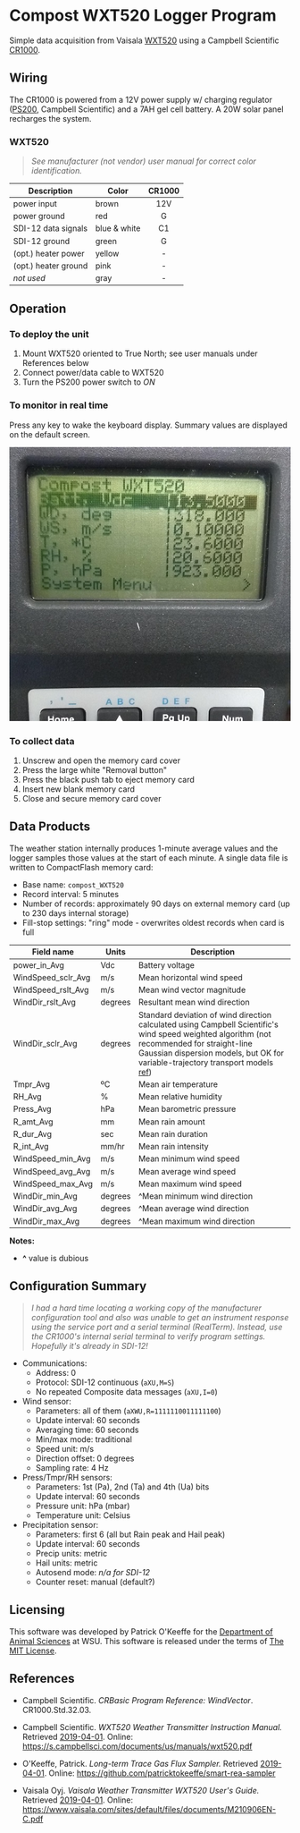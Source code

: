# Compost WXT520 Logger Program

Simple data acquisition from Vaisala [WXT520](https://www.campbellsci.com/wxt520)
using a Campbell Scientific [CR1000](https://www.campbellsci.com/cr1000). 


## Wiring

The CR1000 is powered from a 12V power supply w/ charging regulator 
([PS200](https://www.campbellsci.com/ps200), Campbell Scientific) and a 7AH gel
cell battery. A 20W solar panel recharges the system.

### WXT520 

> *See manufacturer (not vendor) user manual for correct color identification.*

| Description          | Color        | CR1000 |
|----------------------|--------------|:------:|
| power input          | brown        | 12V |
| power ground         | red          | G |
| SDI-12 data signals  | blue & white | C1 |
| SDI-12 ground        | green        | G |
| (opt.) heater power  | yellow       | - |
| (opt.) heater ground | pink         | - |
| *not used*           | gray         | - |


## Operation

### To deploy the unit

1. Mount WXT520 oriented to True North; see user manuals under References below
2. Connect power/data cable to WXT520
3. Turn the PS200 power switch to *ON*

### To monitor in real time

Press any key to wake the keyboard display. Summary values are displayed on
the default screen.

![Keyboard display](keyboard-display.jpg)

### To collect data

1. Unscrew and open the memory card cover
2. Press the large white "Removal button"
3. Press the black push tab to eject memory card
4. Insert new blank memory card
5. Close and secure memory card cover


## Data Products

The weather station internally produces 1-minute average values and the logger
samples those values at the start of each minute. A single data file is written
to CompactFlash memory card:

* Base name: `compost_WXT520`
* Record interval: 5 minutes
* Number of records: approximately 90 days on external memory card (up to 230
  days internal storage)
* Fill-stop settings: "ring" mode - overwrites oldest records when card is full

| Field name         | Units   | Description |
|--------------------|---------|-------------|
| power_in_Avg       | Vdc     | Battery voltage |
| WindSpeed_sclr_Avg | m/s     | Mean horizontal wind speed |
| WindSpeed_rslt_Avg | m/s     | Mean wind vector magnitude |
| WindDir_rslt_Avg   | degrees | Resultant mean wind direction |
| WindDir_sclr_Avg   | degrees | Standard deviation of wind direction calculated using Campbell Scientific's wind speed weighted algorithm (not recommended for straight-line Gaussian dispersion models, but OK for variable-trajectory transport models [ref](#ref1)) |
| Tmpr_Avg           | ºC      | Mean air temperature |
| RH_Avg             | %       | Mean relative humidity |
| Press_Avg          | hPa     | Mean barometric pressure |
| R_amt_Avg          | mm      | Mean rain amount |
| R_dur_Avg          | sec     | Mean rain duration |
| R_int_Avg          | mm/hr   | Mean rain intensity |
| WindSpeed_min_Avg  | m/s     | Mean minimum wind speed |
| WindSpeed_avg_Avg  | m/s     | Mean average wind speed |
| WindSpeed_max_Avg  | m/s     | Mean maximum wind speed |
| WindDir_min_Avg    | degrees | ^Mean minimum wind direction |
| WindDir_avg_Avg    | degrees | ^Mean average wind direction |
| WindDir_max_Avg    | degrees | ^Mean maximum wind direction |

**Notes:**
* **^** value is dubious


## Configuration Summary

> *I had a hard time locating a working copy of the manufacturer configuration
> tool and also was unable to get an instrument response using the service port
> and a serial terminal (RealTerm). Instead, use the CR1000's internal serial
> terminal to verify program settings. Hopefully it's already in SDI-12!*

* Communications: 
    * Address: 0
    * Protocol: SDI-12 continuous (`aXU,M=S`)
    * No repeated Composite data messages (`aXU,I=0`)
* Wind sensor:
    * Parameters: all of them (`aXWU,R=1111110011111100`)
    * Update interval: 60 seconds
    * Averaging time: 60 seconds
    * Min/max mode: traditional
    * Speed unit: m/s
    * Direction offset: 0 degrees
    * Sampling rate: 4 Hz
* Press/Tmpr/RH sensors:
    * Parameters: 1st (Pa), 2nd (Ta) and 4th (Ua) bits
    * Update interval: 60 seconds
    * Pressure unit: hPa (mbar)
    * Temperature unit: Celsius
* Precipitation sensor:
    * Parameters: first 6 (all but Rain peak and Hail peak)
    * Update interval: 60 seconds
    * Precip units: metric
    * Hail units: metric
    * Autosend mode: *n/a for SDI-12*
    * Counter reset: manual (default?)

## Licensing

This software was developed by Patrick O'Keeffe for the [Department of Animal
Sciences](https://ansci.wsu.edu) at WSU. This software is released under the terms of
[The MIT License](https://opensource.org/licenses/MIT). 

## References

* <a name="ref1">Campbell Scientific. *CRBasic Program Reference: WindVector*. CR1000.Std.32.03.

* Campbell Scientific. *WXT520 Weather Transmitter Instruction Manual.*
  Retrieved [2019-04-01](http://web.archive.org/web/20190402022924/https://s.campbellsci.com/documents/us/manuals/wxt520.pdf).
  Online: https://s.campbellsci.com/documents/us/manuals/wxt520.pdf

* O'Keeffe, Patrick. *Long-term Trace Gas Flux Sampler.* Retrieved
  [2019-04-01](https://github.com/patricktokeeffe/smart-rea-sampler/tree/28761e29de800241bed19b0f57ce3843934bad00).
  Online: https://github.com/patricktokeeffe/smart-rea-sampler

* Vaisala Oyj. *Vaisala Weather Transmitter WXT520 User's Guide.* Retrieved
  [2019-04-01](http://web.archive.org/web/20190402023101/https://www.vaisala.com/sites/default/files/documents/M210906EN-C.pdf).
  Online: https://www.vaisala.com/sites/default/files/documents/M210906EN-C.pdf

